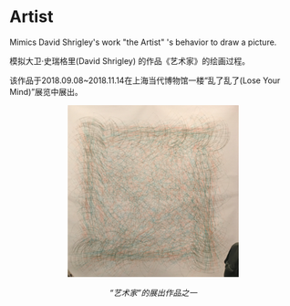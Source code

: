 # Artist
Mimics David Shrigley's work "the Artist" 's behavior to draw a picture.

模拟大卫·史瑞格里(David Shrigley) 的作品《艺术家》的绘画过程。

该作品于2018.09.08~2018.11.14在上海当代博物馆一楼“乱了乱了(Lose Your Mind)”展览中展出。

<p align="center">
    <img src="/image/IMG.JPG"  width="300" height=*>
    <p align="center">
        <em>“艺术家”的展出作品之一</em>
    </p>
</p>


